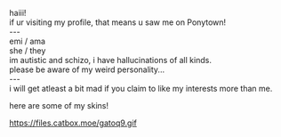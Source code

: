 haiii!<br/>
if ur visiting my profile, that means u saw me on Ponytown!<br/>
---<br/>
emi / ama<br/>
she / they<br/>
im autistic and schizo, i have hallucinations of all kinds.<br/>
please be aware of my weird personality...<br/>
---<br/>
i will get atleast a bit mad if you claim to like my interests more than me.<br/>

here are some of my skins!<br/>

https://files.catbox.moe/gatoq9.gif

